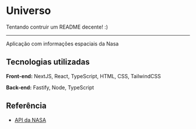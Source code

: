 # Universo

 Tentando contruir um README decente! :)

 ---

 Aplicação com informações espaciais da Nasa

## Tecnologias utilizadas

**Front-end:** NextJS, React, TypeScript, HTML, CSS, TailwindCSS

**Back-end:** Fastify, Node, TypeScript

## Referência

 - [API da NASA](https://api.nasa.gov/)
